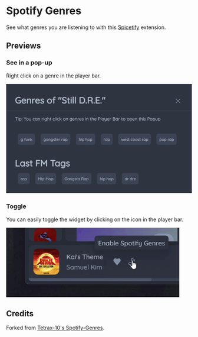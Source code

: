 # Spotify Genres

See what genres you are listening to with this [Spicetify](https://spicetify.app/) extension.

## Previews

### See in a pop-up

Right click on a genre in the player bar.

![Pop-up](assets/popup.png)

### Toggle

You can easily toggle the widget by clicking on the icon in the player bar.

![Widget](assets/widget-demo.gif)

## Credits

Forked from [Tetrax-10's Spotify-Genres](https://github.com/Tetrax-10/Spicetify-Extensions).
